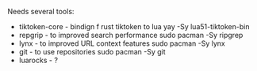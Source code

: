 Needs several tools:

- tiktoken-core - bindign f rust tiktoken to lua
  yay -Sy lua51-tiktoken-bin
- repgrip - to improved search performance
  sudo pacman -Sy ripgrep
- lynx - to improved URL context features
  sudo pacman -Sy lynx
- git - to use repositories
  sudo pacman -Sy git
- luarocks - ?

